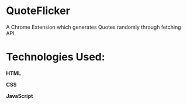 # QuoteFlicker
A Chrome Extension which generates Quotes randomly through fetching API.

# Technologies Used: 
**HTML**

**CSS**

**JavaScript**
